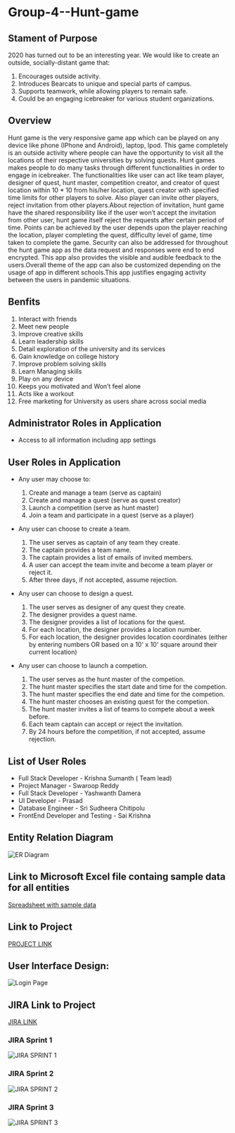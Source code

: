 # Group-4--Hunt-game
## Stament of Purpose
2020 has turned out to be an interesting year. We would like to create an outside, socially-distant game that:

1. Encourages outside activity.
2. Introduces Bearcats to unique and special parts of campus.
3. Supports teamwork, while allowing players to remain safe.
4. Could be an engaging icebreaker for various student organizations.
## Overview
Hunt game is the very responsive game app which can be played on any device like phone (IPhone and Android), laptop, Ipod. This game completely is an outside activity where people can have the opportunity to visit all the locations of their respective universities by solving quests. Hunt games makes people to do many tasks through different functionalities in order to engage in icebreaker. The functionalities like user can act like team player, designer of quest, hunt master, competition creator, and creator of quest location within 10 * 10 from his/her location, quest creator with specified time limits for other players to solve. Also player can invite other players, reject invitation from other players.About rejection of invitation, hunt game have the shared responsibility like if the user won’t accept the invitation from other user, hunt game itself reject the requests after certain period of time. Points can be achieved by the user depends upon the player reaching the location, player completing the quest, difficulty level of game, time taken to complete the game. Security can also be addressed for throughout the hunt game app as the data request and responses were end to end encrypted. This app also provides the visible and audible feedback to the users.Overall theme of the app can also be customized depending on the usage of app in different schools.This app justifies engaging activity between the users in pandemic situations.


## Benfits
1.	Interact with friends
2.	Meet new people
3.	Improve creative skills
4.	Learn leadership skills
5.	Detail exploration of the university and its services
6.	Gain knowledge on college history
7.	Improve problem solving skills
8.	Learn Managing skills
9.	Play on any device
10.	Keeps you motivated and Won’t feel alone
11.	Acts like a workout
12.	Free marketing for University as users share across social media

## Administrator Roles in Application
* Access to all information including app settings

## User Roles in Application
* Any user may choose to:
   1. Create and manage a team (serve as captain)
   2. Create and manage a quest (serve as quest creator)
   3. Launch a competition (serve as hunt master)
   4. Join a team and participate in a quest (serve as a player)
   
* Any user can choose to create a team.

   1. The user serves as captain of any team they create.
   2. The captain provides a team name.
   3. The captain provides a list of emails of invited members.
   4. A user can accept the team invite and become a team player or reject it.
   5. After three days, if not accepted, assume rejection.
   
* Any user can choose to design a quest.

   1. The user serves as designer of any quest they create.
   2. The designer provides a quest name.
   3. The designer provides a list of locations for the quest.
   4. For each location, the designer provides a location number.
   5. For each location, the designer provides location coordinates (either by entering numbers OR based on a 10' x 10' square around their current location)
   
 * Any user can choose to launch a competion.

   1. The user serves as the hunt master of the competion.
   2. The hunt master specifies the start date and time for the competion.
   3. The hunt master specifies the end date and time for the competion.
   4. The hunt master chooses an existing quest for the competion.
   5. The hunt master invites a list of teams to compete about a week before.
   6. Each team captain can accept or reject the invitation.
   7. By 24 hours before the competition, if not accepted, assume rejection.


## List of User Roles
* Full Stack Developer - Krishna Sumanth ( Team lead)
* Project Manager - Swaroop Reddy
* Full Stack Developer - Yashwanth Damera
* UI Developer - Prasad 
* Database Engineer - Sri Sudheera Chitipolu
* FrontEnd Developer and Testing - Sai Krishna

## Entity Relation Diagram
![ER Diagram](https://github.com/sudheera96/Group-4--Hunt-game/blob/master/Group%20-%204%20Proposal%20ER.jpeg?raw=true)

## Link to Microsoft Excel file containg sample data for all entities 
[Spreadsheet with sample data](https://github.com/sudheera96/Group-4--Hunt-game/blob/master/GDP_SampleData.xlsx?raw=true)

## Link to Project
[PROJECT LINK](https://github.com/sudheera96/Group-4--Hunt-game/blob/master/README.md)

## User Interface Design:
![Login Page](https://github.com/sudheera96/Group-4--Hunt-game/blob/master/folder/loginpage.png)

## JIRA Link to Project
[JIRA LINK](https://group-4-hunt-game.atlassian.net/secure/RapidBoard.jspa?rapidView=1)

### JIRA Sprint 1
![JIRA SPRINT 1](https://github.com/sudheera96/Group-4--Hunt-game/blob/master/folder/JIRA_SPRINT-1.png?raw=true)

### JIRA Sprint 2
![JIRA SPRINT 2](https://github.com/sudheera96/Group-4--Hunt-game/blob/master/folder/JIRA_SPRINT-2.png?raw=true)

### JIRA Sprint 3
![JIRA SPRINT 3](https://github.com/sudheera96/Group-4--Hunt-game/blob/master/folder/JIRA_SPRINT-3.png?raw=true)


